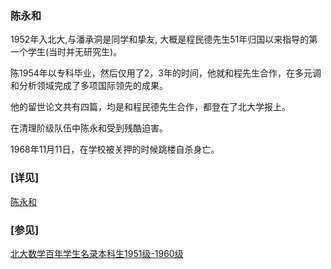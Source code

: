 ### 陈永和 ### 

1952年入北大,与潘承洞是同学和挚友, 大概是程民德先生51年归国以来指导的第一个学生(当时并无研究生)。

陈1954年以专科毕业，然后仅用了2，3年的时间，他就和程先生合作，在多元调和分析领域完成了多项国际领先的成果。

他的留世论文共有四篇，均是和程民德先生合作，都登在了北大学报上。

在清理阶级队伍中陈永和受到残酷迫害。

1968年11月11日，在学校被关押的时候跳楼自杀身亡。

### [详见]  ###

[陈永和](https://bbs.pku.edu.cn/v2/post-read.php?bid=236&threadid=1368)

### [参见]  ###

[北大数学百年学生名录本科生1951级-1960级](http://www.math.pku.edu.cn/mathalumni/yymd/yyw_bks/29143.htm)
